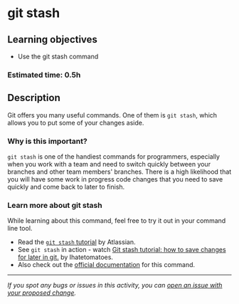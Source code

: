 # git stash

## Learning objectives
- Use the git stash command

### Estimated time: 0.5h

## Description

Git offers you many useful commands. One of them is `git stash`, which allows you to put some of your changes aside.

### Why is this important?

`git stash` is one of the handiest commands for programmers, especially when you work with a team and need to switch quickly between your branches and other team members' branches.
There is a high likelihood that you will have some work in progress code changes that you need to save quickly and come back to later to finish.

### Learn more about git stash

While learning about this command, feel free to try it out in your command line tool.

- Read the [`git stash` tutorial](https://www.atlassian.com/git/tutorials/saving-changes/git-stash) by Atlassian.
- See  `git stash` in action - watch [Git stash tutorial: how to save changes for later in git.](https://www.youtube.com/watch?v=-aPoRU5W8lA) by Ihatetomatoes.
- Also check out the [official documentation](https://git-scm.com/docs/git-stash) for this command.

------

_If you spot any bugs or issues in this activity, you can [open an issue with your proposed change](https://github.com/microverseinc/curriculum-transversal-skills/blob/main/git-github/articles/open_issue.md)._

